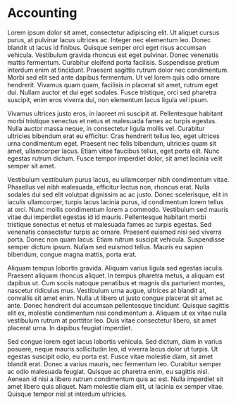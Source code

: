 
# Accounting

Lorem ipsum dolor sit amet, consectetur adipiscing elit. Ut aliquet cursus purus, at pulvinar lacus ultrices ac. Integer nec elementum leo. Donec blandit ut lacus id finibus. Quisque semper orci eget risus accumsan vehicula. Vestibulum gravida rhoncus est eget pulvinar. Donec venenatis mattis fermentum. Curabitur eleifend porta facilisis. Suspendisse pretium interdum enim at tincidunt. Praesent sagittis rutrum dolor nec condimentum. Morbi sed elit sed ante dapibus fermentum. Ut vel lorem quis odio ornare hendrerit. Vivamus quam quam, facilisis in placerat sit amet, rutrum eget dui. Nullam auctor et dui eget sodales. Fusce tristique, orci sed pharetra suscipit, enim eros viverra dui, non elementum lacus ligula vel ipsum.

Vivamus ultrices justo eros, in laoreet mi suscipit at. Pellentesque habitant morbi tristique senectus et netus et malesuada fames ac turpis egestas. Nulla auctor massa neque, in consectetur ligula mollis vel. Curabitur ultricies bibendum erat eu efficitur. Cras hendrerit tellus leo, eget ultrices urna condimentum eget. Praesent nec felis bibendum, ultricies quam sit amet, ullamcorper lacus. Etiam vitae faucibus tellus, eget porta elit. Nunc egestas rutrum dictum. Fusce tempor imperdiet dolor, sit amet lacinia velit semper sit amet.

Vestibulum vestibulum purus lacus, eu ullamcorper nibh condimentum vitae. Phasellus vel nibh malesuada, efficitur lectus non, rhoncus erat. Nulla sodales dui sed elit volutpat dignissim ac ac justo. Donec scelerisque, elit in iaculis ullamcorper, turpis lacus lacinia purus, id condimentum lorem tellus at orci. Nunc mollis condimentum lorem a commodo. Vestibulum sed mauris vitae dui imperdiet egestas id id mauris. Pellentesque habitant morbi tristique senectus et netus et malesuada fames ac turpis egestas. Sed venenatis consectetur turpis ac ornare. Praesent euismod nisi sed viverra porta. Donec non quam lacus. Etiam rutrum suscipit vehicula. Suspendisse semper dictum ipsum. Nullam sed euismod tellus. Mauris eu sapien bibendum, congue magna mattis, porta erat.

Aliquam tempus lobortis gravida. Aliquam varius ligula sed egestas iaculis. Praesent aliquam rhoncus aliquet. In tempus pharetra metus, a aliquam est dapibus ut. Cum sociis natoque penatibus et magnis dis parturient montes, nascetur ridiculus mus. Vestibulum urna augue, ultrices at blandit at, convallis sit amet enim. Nulla ut libero ut justo congue placerat sit amet ac ante. Donec hendrerit dui accumsan pellentesque tincidunt. Quisque sagittis elit ex, molestie condimentum nisi condimentum a. Aliquam ut ex vitae nulla vestibulum rutrum at porttitor leo. Duis vitae consectetur libero, sit amet placerat urna. In dapibus feugiat imperdiet.

Sed congue lorem eget lacus lobortis vehicula. Sed dictum, diam in varius posuere, neque mauris sollicitudin leo, id viverra lacus dolor ut turpis. Ut egestas suscipit odio, eu porta est. Fusce vitae molestie diam, sit amet blandit erat. Donec a varius mauris, nec fermentum leo. Curabitur semper ac odio malesuada feugiat. Quisque ac pharetra enim, eu sagittis nisl. Aenean id nisi a libero rutrum condimentum quis ac est. Nulla imperdiet sit amet libero quis aliquet. Nam molestie diam elit, ut lacinia ex semper vitae. Quisque tempor nisl at interdum ultricies.